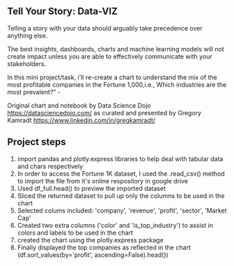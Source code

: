 ## Tell Your Story: Data-VIZ
Telling a story with your data should arguably take precedence over anything else. 

The best insights, dashboards, charts and machine learning models will not create impact unless you are able to effectively communicate with your stakeholders. 

In this mini project/task, i'll re-create a chart to understand the mix of the most profitable companies in the Fortune 1,000,i.e., Which industries are the most prevalent?” -

Original chart and notebook by Data Science Dojo https://datasciencedojo.com/ as curated and presented by Gregory Kamradt https://www.linkedin.com/in/gregkamradt/

## Project steps
1. import pandas and plotly.express libraries to help deal with tabular data and chars respectively 
2. In order to access the Fortune 1K dataset, I used the .read_csv() method to import the file from it's online respository in google drive
3. Used df_full.head() to preview the imported dataset
4. Sliced the returned dataset to pull up only the columns to be used in the chart 
5. Selected colums included: 'company', 'revenue', 'profit', 'sector', 'Market Cap'
6. Created two extra columns ('color' and 'is_top_industry') to assist in colors and labels to be used in the chart 
7. created the chart using the plotly.express package
8. Finally displayed the top companies as reflected in the chart (df.sort_values(by='profit', ascending=False).head())

